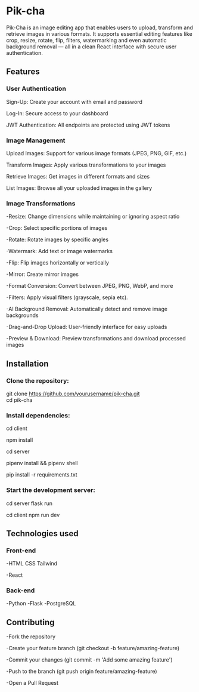 # Pik-cha
Pik-Cha is an image editing app that enables users to upload, transform and retrieve images in various formats. It supports essential editing features like crop, resize, rotate, flip, filters, watermarking and even automatic background removal — all in a clean React interface with secure user authentication.

## Features

### User Authentication
Sign-Up: Create your account with email and password  

Log-In: Secure access to your dashboard  

JWT Authentication: All endpoints are protected using JWT tokens

### Image Management

Upload Images: Support for various image formats (JPEG, PNG, GIF, etc.)

Transform Images: Apply various transformations to your images

Retrieve Images: Get images in different formats and sizes  

List Images: Browse all your uploaded images in the gallery

### Image Transformations

-Resize: Change dimensions while maintaining or ignoring aspect ratio

-Crop: Select specific portions of images

-Rotate: Rotate images by specific angles

-Watermark: Add text or image watermarks

-Flip: Flip images horizontally or vertically

-Mirror: Create mirror images

-Format Conversion: Convert between JPEG, PNG, WebP, and more

-Filters: Apply visual filters (grayscale, sepia etc).

-AI Background Removal: Automatically detect and remove image backgrounds

-Drag-and-Drop Upload: User-friendly interface for easy uploads

-Preview & Download: Preview transformations and download processed images

## Installation

### Clone the repository:

git clone https://github.com/yourusername/pik-cha.git  
cd pik-cha

### Install dependencies:

cd client

npm install

cd server

pipenv install && pipenv shell

pip install -r requirements.txt

### Start the development server:

cd server
flask run

cd client
npm run dev

## Technologies used

### Front-end
-HTML CSS Tailwind

-React

### Back-end
-Python
-Flask
-PostgreSQL

## Contributing
-Fork the repository

-Create your feature branch (git checkout -b feature/amazing-feature)

-Commit your changes (git commit -m 'Add some amazing feature')

-Push to the branch (git push origin feature/amazing-feature)

-Open a Pull Request
